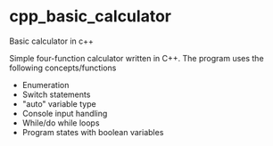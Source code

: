 # cpp_basic_calculator
Basic calculator in c++

Simple four-function calculator written in C++. The program uses the following concepts/functions

* Enumeration 
* Switch statements
* "auto" variable type
* Console input handling
* While/do while loops
* Program states with boolean variables
